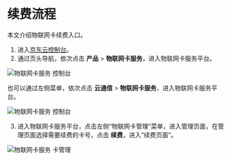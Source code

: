 
# 续费流程

本文介绍物联网卡续费入口。

1. 进入[京东云控制台](https://console.jdcloud.com/overview)。
2. 通过页头导航，依次点击 **产品** > **物联网卡服务**，进入物联网卡服务平台。

![物联网卡服务 控制台](../../../../image/Query-Card-Service/wlw-kzt.png)

也可以通过左侧菜单，依次点击 **云通信** > **物联网卡服务**，进入物联网卡服务平台。

![物联网卡服务 控制台](../../../../image/Query-Card-Service/wlw-kzt2.png)

3. 进入物联网卡服务平台，点击左侧“物联网卡管理”菜单，进入管理页面，在管理页面选择需要续费的卡号，点击 **续费**，进入“续费页面”。

![物联网卡服务 卡管理](../../../../image/Query-Card-Service/wlw-kgl1.png)
